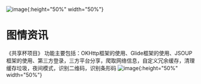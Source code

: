 ![image](https://wx4.sinaimg.cn/mw690/006ejHeKly1fr2jvlsesqj30ha0dtn78.jpg){:height="50%" width="50%"}
# 图情资讯
《共享杯项目》 功能主要包括：OKHttp框架的使用、Glide框架的使用、JSOUP框架的使用、第三方登录，三方平台分享，爬取网络信息，自定义冗余缓存，清理缓存垃圾，夜间模式，识别二维码，识别条形码
![image](https://ss1.baidu.com/6ONXsjip0QIZ8tyhnq/it/u=3863823676,2961251940&fm=58){:height="50%" width="50%"}
